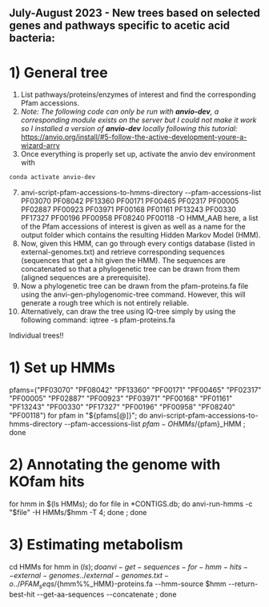 ## July-August 2023 - New trees based on selected genes and pathways specific to acetic acid bacteria:

# 1) General tree
1. List pathways/proteins/enzymes of interest and find the corresponding Pfam accessions.
2. *Note: The following code can only be run with **anvio-dev**, a corresponding module exists on the server but I could not make it work so I installed a version of **anvio-dev** locally following this tutorial:* https://anvio.org/install/#5-follow-the-active-development-youre-a-wizard-arry
3. Once everything is properly set up, activate the anvio dev environment with
```bash
conda activate anvio-dev
 ```
7. anvi-script-pfam-accessions-to-hmms-directory --pfam-accessions-list PF03070 PF08042 PF13360 PF00171 PF00465 PF02317 PF00005 PF02887 PF00923 PF03971 PF00168 PF01161 PF13243 PF00330 PF17327 PF00196 PF00958 PF08240 PF00118  -O HMM_AAB here, a list of the Pfam accessions of interest is given as well as a name for the output folder which contains the resulting Hidden Markov Model (HMM).
8. Now, given this HMM, can go through every contigs database (listed in external-genomes.txt) and retrieve corresponding sequences (sequences that get a hit given the HMM). The sequences are concatenated so that a phylogenetic tree can be drawn from them (aligned sequences are a prerequisite).
9. Now a phylogenetic tree can be drawn from the pfam-proteins.fa file using the anvi-gen-phylogenomic-tree command. However, this will generate a rough tree which is not entirely reliable.
10. Alternatively, can draw the tree using IQ-tree simply by using the following command: iqtree -s pfam-proteins.fa

Individual trees!!
# 1) Set up HMMs
pfams=("PF03070" "PF08042" "PF13360" "PF00171" "PF00465" "PF02317" "PF00005" "PF02887" "PF00923" "PF03971" "PF00168" "PF01161" "PF13243" "PF00330" "PF17327" "PF00196" "PF00958" "PF08240" "PF00118")
for pfam in "${pfams[@]}"; do anvi-script-pfam-accessions-to-hmms-directory --pfam-accessions-list $pfam -O HMMs/${pfam}_HMM ; done

# 2) Annotating the genome with KOfam hits
for hmm in $(ls HMMs); do for file in *CONTIGS.db; do anvi-run-hmms -c "$file" -H HMMs/$hmm -T 4; done ; done

# 3) Estimating metabolism
cd HMMs
for hmm in $(ls); do anvi-get-sequences-for-hmm-hits --external-genomes ../external-genomes.txt -o  ../PFAM_seqs/${hmm%%_HMM}-proteins.fa --hmm-source $hmm --return-best-hit --get-aa-sequences --concatenate ; done
